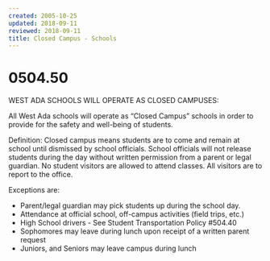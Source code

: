 ```yaml
---
created: 2005-10-25
updated: 2018-09-11
reviewed: 2018-09-11
title: Closed Campus - Schools
---
```


# 0504.50 

WEST ADA SCHOOLS WILL OPERATE AS CLOSED CAMPUSES:

All West Ada schools will operate as “Closed Campus” schools in order to provide for the safety and well-being of students.

Definition: Closed campus means students are to come and remain at school until dismissed by school officials. School officials will not release students during the day without written permission from a parent or legal guardian. No student visitors are allowed to attend classes. All visitors are to report to the office.

Exceptions are:

- Parent/legal guardian may pick students up during the school day.
- Attendance at official school, off-campus activities (field trips, etc.)
- High School drivers - See Student Transportation Policy #504.40
- Sophomores may leave during lunch upon receipt of a written parent request
- Juniors, and Seniors may leave campus during lunch
